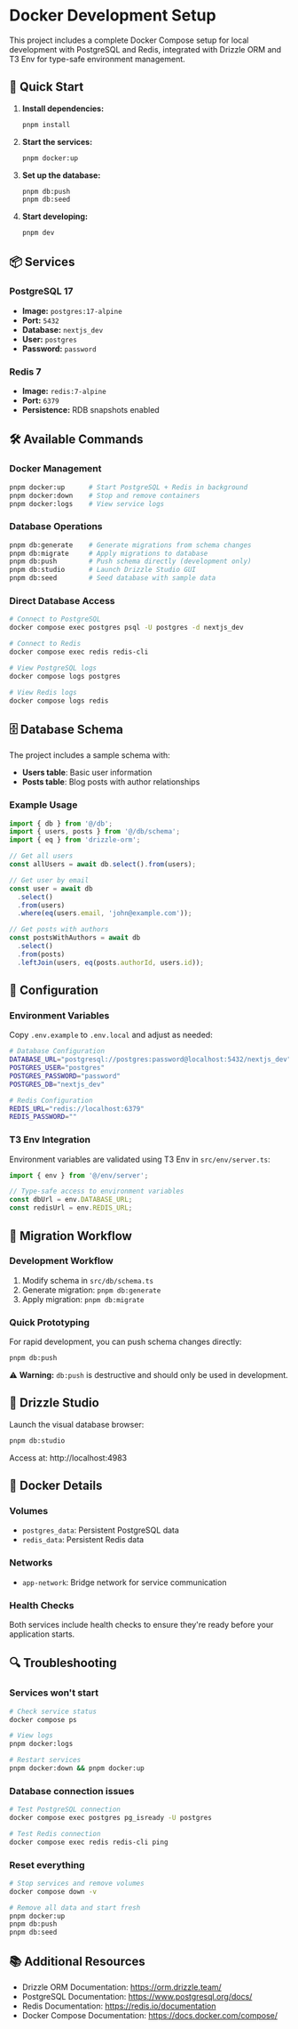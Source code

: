 # Docker Development Setup

This project includes a complete Docker Compose setup for local development with PostgreSQL and Redis, integrated with Drizzle ORM and T3 Env for type-safe environment management.

## 🚀 Quick Start

1. **Install dependencies:**

   ```bash
   pnpm install
   ```

2. **Start the services:**

   ```bash
   pnpm docker:up
   ```

3. **Set up the database:**

   ```bash
   pnpm db:push
   pnpm db:seed
   ```

4. **Start developing:**
   ```bash
   pnpm dev
   ```

## 📦 Services

### PostgreSQL 17

- **Image:** `postgres:17-alpine`
- **Port:** `5432`
- **Database:** `nextjs_dev`
- **User:** `postgres`
- **Password:** `password`

### Redis 7

- **Image:** `redis:7-alpine`
- **Port:** `6379`
- **Persistence:** RDB snapshots enabled

## 🛠️ Available Commands

### Docker Management

```bash
pnpm docker:up      # Start PostgreSQL + Redis in background
pnpm docker:down    # Stop and remove containers
pnpm docker:logs    # View service logs
```

### Database Operations

```bash
pnpm db:generate    # Generate migrations from schema changes
pnpm db:migrate     # Apply migrations to database
pnpm db:push        # Push schema directly (development only)
pnpm db:studio      # Launch Drizzle Studio GUI
pnpm db:seed        # Seed database with sample data
```

### Direct Database Access

```bash
# Connect to PostgreSQL
docker compose exec postgres psql -U postgres -d nextjs_dev

# Connect to Redis
docker compose exec redis redis-cli

# View PostgreSQL logs
docker compose logs postgres

# View Redis logs
docker compose logs redis
```

## 🗄️ Database Schema

The project includes a sample schema with:

- **Users table**: Basic user information
- **Posts table**: Blog posts with author relationships

### Example Usage

```typescript
import { db } from '@/db';
import { users, posts } from '@/db/schema';
import { eq } from 'drizzle-orm';

// Get all users
const allUsers = await db.select().from(users);

// Get user by email
const user = await db
  .select()
  .from(users)
  .where(eq(users.email, 'john@example.com'));

// Get posts with authors
const postsWithAuthors = await db
  .select()
  .from(posts)
  .leftJoin(users, eq(posts.authorId, users.id));
```

## 🔧 Configuration

### Environment Variables

Copy `.env.example` to `.env.local` and adjust as needed:

```bash
# Database Configuration
DATABASE_URL="postgresql://postgres:password@localhost:5432/nextjs_dev"
POSTGRES_USER="postgres"
POSTGRES_PASSWORD="password"
POSTGRES_DB="nextjs_dev"

# Redis Configuration
REDIS_URL="redis://localhost:6379"
REDIS_PASSWORD=""
```

### T3 Env Integration

Environment variables are validated using T3 Env in `src/env/server.ts`:

```typescript
import { env } from '@/env/server';

// Type-safe access to environment variables
const dbUrl = env.DATABASE_URL;
const redisUrl = env.REDIS_URL;
```

## 🔄 Migration Workflow

### Development Workflow

1. Modify schema in `src/db/schema.ts`
2. Generate migration: `pnpm db:generate`
3. Apply migration: `pnpm db:migrate`

### Quick Prototyping

For rapid development, you can push schema changes directly:

```bash
pnpm db:push
```

⚠️ **Warning:** `db:push` is destructive and should only be used in development.

## 🎨 Drizzle Studio

Launch the visual database browser:

```bash
pnpm db:studio
```

Access at: http://localhost:4983

## 🐳 Docker Details

### Volumes

- `postgres_data`: Persistent PostgreSQL data
- `redis_data`: Persistent Redis data

### Networks

- `app-network`: Bridge network for service communication

### Health Checks

Both services include health checks to ensure they're ready before your application starts.

## 🔍 Troubleshooting

### Services won't start

```bash
# Check service status
docker compose ps

# View logs
pnpm docker:logs

# Restart services
pnpm docker:down && pnpm docker:up
```

### Database connection issues

```bash
# Test PostgreSQL connection
docker compose exec postgres pg_isready -U postgres

# Test Redis connection
docker compose exec redis redis-cli ping
```

### Reset everything

```bash
# Stop services and remove volumes
docker compose down -v

# Remove all data and start fresh
pnpm docker:up
pnpm db:push
pnpm db:seed
```

## 📚 Additional Resources

- Drizzle ORM Documentation: https://orm.drizzle.team/
- PostgreSQL Documentation: https://www.postgresql.org/docs/
- Redis Documentation: https://redis.io/documentation
- Docker Compose Documentation: https://docs.docker.com/compose/
